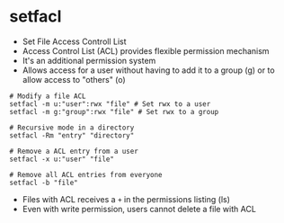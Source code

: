 # setfacl

- Set File Access Controll List
- Access Control List (ACL) provides flexible permission mechanism
- It's an additional permission system
- Allows access for a user without having to add it to a group (g) or to allow access to "others" (o)

```shell
# Modify a file ACL
setfacl -m u:"user":rwx "file" # Set rwx to a user
setfacl -m g:"group":rwx "file" # Set rwx to a group

# Recursive mode in a directory
setfacl -Rm "entry" "directory"

# Remove a ACL entry from a user
setfacl -x u:"user" "file"

# Remove all ACL entries from everyone
setfacl -b "file"
```

- Files with ACL receives a `+` in the permissions listing (ls)
- Even with write permission, users cannot delete a file with ACL
